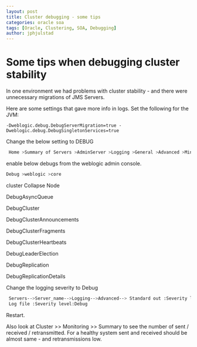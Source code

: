 ```yaml
---
layout: post
title: Cluster debugging - some tips
categories: oracle soa
tags: [Oracle, Clustering, SOA, Debugging]
author: jphjulstad
---
```


# Some tips when debugging cluster stability
In one environment we had problems with cluster stability - and there were unnecessary migrations of JMS Servers.

Here are some settings that gave more info in logs. Set the following for the JVM:

```
-Dweblogic.debug.DebugServerMigration=true -Dweblogic.debug.DebugSingletonServices=true 
```
 
Change the below setting to DEBUG 

```sh
 Home >Summary of Servers >AdminServer >Logging >General >Advanced >Minimum severity to log: 
```

 enable below debugs from the weblogic admin console. 

 ```sh
 Debug >weblogic >core 
```
 
 cluster Collapse Node 
 
 DebugAsyncQueue 
 
 DebugCluster 
 
 DebugClusterAnnouncements 
 
 DebugClusterFragments 
 
 DebugClusterHeartbeats 
 
 DebugLeaderElection 
 
 DebugReplication 
 
 DebugReplicationDetails 


 Change the logging severity to Debug 
 
```sh
 Servers-->Server_name-->Logging-->Advanced--> Standard out :Severity level:Debug 
 Log file :Severity level:Debug 
```

Restart.

Also look at Cluster >> Monitoring >> Summary to see the number of sent / received / retransmitted. For a healthy system sent and received should be almost same - and retransmissions low.
